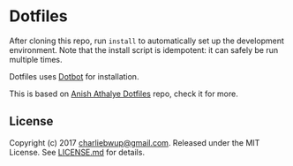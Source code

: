 Dotfiles
========

After cloning this repo, run `install` to automatically set up the development
environment. Note that the install script is idempotent: it can safely be run
multiple times.

Dotfiles uses [Dotbot][dotbot] for installation.

This is based on [Anish Athalye Dotfiles][dotfiles-anish] repo, check it for more.

License
-------

Copyright (c) 2017 charliebwup@gmail.com. Released under the MIT License. See
[LICENSE.md][license] for details.

[dotfiles-anish]:https://github.com/anishathalye/dotfiles 
[dotbot]: https://github.com/anishathalye/dotbot
[license]: LICENSE.md
